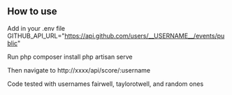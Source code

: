 
## How to use

Add in your .env file
    GITHUB_API_URL="https://api.github.com/users/__USERNAME__/events/public"

Run
    php composer install
    php artisan serve

Then navigate to http://xxxx/api/score/:username

Code tested with usernames fairwell, taylorotwell, and random ones